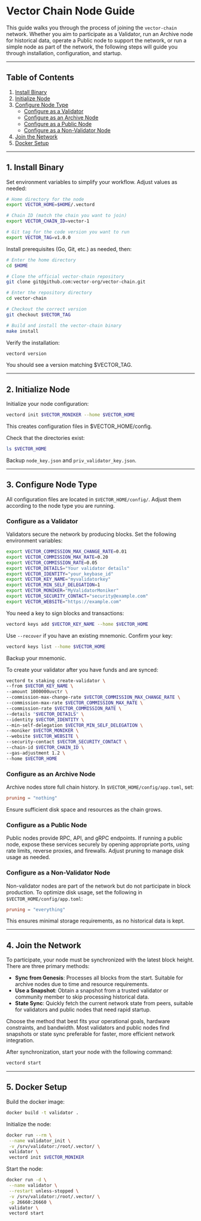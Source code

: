 # Vector Chain Node Guide

This guide walks you through the process of joining the `vector-chain` network. Whether you aim to participate as a Validator, run an Archive node for historical data, operate a Public node to support the network, or run a simple node as part of the network, the following steps will guide you through installation, configuration, and startup.

---

## Table of Contents

1. [Install Binary](#1-install-binary)
2. [Initialize Node](#2-initialize-node)
3. [Configure Node Type](#3-configure-node-type)
   - [Configure as a Validator](#configure-as-a-validator)
   - [Configure as an Archive Node](#configure-as-an-archive-node)
   - [Configure as a Public Node](#configure-as-a-public-node)
   - [Configure as a Non-Validator Node](#configure-as-a-non-validator-node)
4. [Join the Network](#4-join-the-network)
5. [Docker Setup](#5-docker-setup)

---

## 1. Install Binary

Set environment variables to simplify your workflow. Adjust values as needed:

```bash
# Home directory for the node
export VECTOR_HOME=$HOME/.vectord

# Chain ID (match the chain you want to join)
export VECTOR_CHAIN_ID=vector-1

# Git tag for the code version you want to run
export VECTOR_TAG=v1.0.0
```

Install prerequisites (Go, Git, etc.) as needed, then:

```bash
# Enter the home directory
cd $HOME

# Clone the official vector-chain repository
git clone git@github.com:vector-org/vector-chain.git

# Enter the repository directory
cd vector-chain

# Checkout the correct version
git checkout $VECTOR_TAG

# Build and install the vector-chain binary
make install
```

Verify the installation:

```bash
vectord version
```

You should see a version matching $VECTOR_TAG.

---

## 2. Initialize Node

Initialize your node configuration:

```bash
vectord init $VECTOR_MONIKER --home $VECTOR_HOME
```

This creates configuration files in $VECTOR_HOME/config.

Check that the directories exist:

```bash
ls $VECTOR_HOME
```

Backup `node_key.json` and `priv_validator_key.json`.

---

## 3. Configure Node Type

All configuration files are located in `$VECTOR_HOME/config/`. Adjust them according to the node type you are running.

### Configure as a Validator

Validators secure the network by producing blocks. Set the following environment variables:

```bash
export VECTOR_COMMISSION_MAX_CHANGE_RATE=0.01
export VECTOR_COMMISSION_MAX_RATE=0.20
export VECTOR_COMMISSION_RATE=0.05
export VECTOR_DETAILS="Your validator details"
export VECTOR_IDENTITY="your_keybase_id"
export VECTOR_KEY_NAME="myvalidatorkey"
export VECTOR_MIN_SELF_DELEGATION=1
export VECTOR_MONIKER="MyValidatorMoniker"
export VECTOR_SECURITY_CONTACT="security@example.com"
export VECTOR_WEBSITE="https://example.com"
```

You need a key to sign blocks and transactions:

```bash
vectord keys add $VECTOR_KEY_NAME --home $VECTOR_HOME
```

Use `--recover` if you have an existing mnemonic. Confirm your key:

```bash
vectord keys list --home $VECTOR_HOME
```

Backup your mnemonic.

To create your validator after you have funds and are synced:

```bash
vectord tx staking create-validator \
--from $VECTOR_KEY_NAME \
--amount 1000000uvctr \
--commission-max-change-rate $VECTOR_COMMISSION_MAX_CHANGE_RATE \
--commission-max-rate $VECTOR_COMMISSION_MAX_RATE \
--commission-rate $VECTOR_COMMISSION_RATE \
--details "$VECTOR_DETAILS" \
--identity $VECTOR_IDENTITY \
--min-self-delegation $VECTOR_MIN_SELF_DELEGATION \
--moniker $VECTOR_MONIKER \
--website $VECTOR_WEBSITE \
--security-contact $VECTOR_SECURITY_CONTACT \
--chain-id $VECTOR_CHAIN_ID \
--gas-adjustment 1.2 \
--home $VECTOR_HOME
```

### Configure as an Archive Node

Archive nodes store full chain history. In `$VECTOR_HOME/config/app.toml`, set:

```toml
pruning = "nothing"
```

Ensure sufficient disk space and resources as the chain grows.

### Configure as a Public Node

Public nodes provide RPC, API, and gRPC endpoints. If running a public node, expose these services securely by opening appropriate ports, using rate limits, reverse proxies, and firewalls. Adjust pruning to manage disk usage as needed.

### Configure as a Non-Validator Node

Non-validator nodes are part of the network but do not participate in block production. To optimize disk usage, set the following in `$VECTOR_HOME/config/app.toml`:

```toml
pruning = "everything"
```

This ensures minimal storage requirements, as no historical data is kept.

---

## 4. Join the Network

To participate, your node must be synchronized with the latest block height. There are three primary methods:

- **Sync from Genesis**: Processes all blocks from the start. Suitable for archive nodes due to time and resource requirements.
- **Use a Snapshot**: Obtain a snapshot from a trusted validator or community member to skip processing historical data.
- **State Sync**: Quickly fetch the current network state from peers, suitable for validators and public nodes that need rapid startup.

Choose the method that best fits your operational goals, hardware constraints, and bandwidth. Most validators and public nodes find snapshots or state sync preferable for faster, more efficient network integration.

After synchronization, start your node with the following command:

```bash
vectord start
```

---

## 5. Docker Setup

Build the docker image:

```bash
docker build -t validator .
```

Initialize the node:

```bash
docker run --rm \
 --name validator_init \
 -v /srv/validator:/root/.vector/ \
 validator \
 vectord init $VECTOR_MONIKER
```

Start the node:

```bash
docker run -d \
 --name validator \
 --restart unless-stopped \
 -v /srv/validator:/root/.vector/ \
 -p 26660:26660 \
 validator \
 vectord start
```
